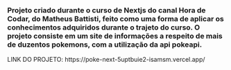 <h3> Projeto criado durante o curso de Nextjs do canal Hora de Codar, do Matheus Battisti, feito como uma forma de aplicar os conhecimentos adquiridos durante o trajeto do curso. O projeto consiste em um site de informações a respeito de mais de duzentos pokemons, com a utilização da api pokeapi. </h3>

<p> LINK DO PROJETO: https://poke-next-5uptbuie2-isamsm.vercel.app/ </p>
